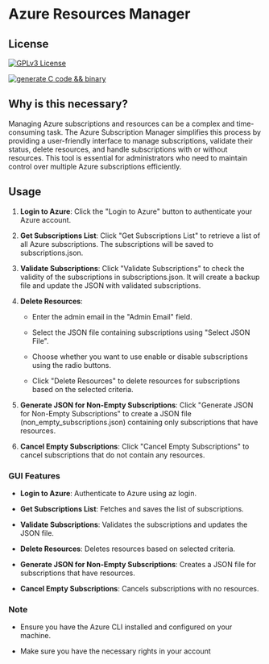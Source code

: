 # Azure Resources Manager


License
-------
[![GPLv3 License](https://img.shields.io/badge/License-GPL%20v3-yellow.svg)](https://opensource.org/licenses/)

[![generate C code && binary](https://github.com/dzhunli/azure_resources_manager/actions/workflows/build-gui.yml/badge.svg)](https://github.com/dzhunli/azure_resources_manager/actions/workflows/build-gui.yml)

Why is this necessary?
----------------------

Managing Azure subscriptions and resources can be a complex and time-consuming task. The Azure Subscription Manager simplifies this process by providing a user-friendly interface to manage subscriptions, validate their status, delete resources, and handle subscriptions with or without resources. This tool is essential for administrators who need to maintain control over multiple Azure subscriptions efficiently.

Usage
-----

1.  **Login to Azure**: Click the "Login to Azure" button to authenticate your Azure account.
    
2.  **Get Subscriptions List**: Click "Get Subscriptions List" to retrieve a list of all Azure subscriptions. The subscriptions will be saved to subscriptions.json.
    
3.  **Validate Subscriptions**: Click "Validate Subscriptions" to check the validity of the subscriptions in subscriptions.json. It will create a backup file and update the JSON with validated subscriptions.
    
4.  **Delete Resources**:
    
    *   Enter the admin email in the "Admin Email" field.
        
    *   Select the JSON file containing subscriptions using "Select JSON File".
        
    *   Choose whether you want to use enable or disable subscriptions using the radio buttons.
        
    *   Click "Delete Resources" to delete resources for subscriptions based on the selected criteria.
        
5.  **Generate JSON for Non-Empty Subscriptions**: Click "Generate JSON for Non-Empty Subscriptions" to create a JSON file (non\_empty\_subscriptions.json) containing only subscriptions that have resources.
    
6.  **Cancel Empty Subscriptions**: Click "Cancel Empty Subscriptions" to cancel subscriptions that do not contain any resources.
    

### GUI Features

*   **Login to Azure**: Authenticate to Azure using az login.
    
*   **Get Subscriptions List**: Fetches and saves the list of subscriptions.
    
*   **Validate Subscriptions**: Validates the subscriptions and updates the JSON file.
    
*   **Delete Resources**: Deletes resources based on selected criteria.
    
*   **Generate JSON for Non-Empty Subscriptions**: Creates a JSON file for subscriptions that have resources.
    
*   **Cancel Empty Subscriptions**: Cancels subscriptions with no resources.
    

### Note

*   Ensure you have the Azure CLI installed and configured on your machine.
    
*   Make sure you have the necessary rights in your account
